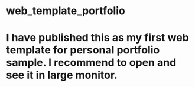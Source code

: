 # web_template_portfolio

# I have published this as my first web template for personal portfolio sample. I recommend to open and see it in large monitor.
